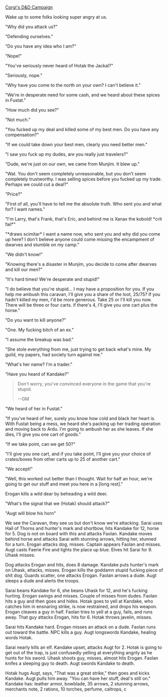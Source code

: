 ---
---

[Corgi's D&D Campaign](/games/corgi)

Wake up to some folks looking super angry at us.

"Why did you attack us?"

"Defending ourselves."

"Do you have any idea who I am?"

"Nope!"

"You've seriously never heard of Hotak the Jackal?"

"Seriously, nope."

"Why have you come to the north on your own? I can't believe it."

"We're in desperate need for some cash, and we heard about these spices in Fustat."

"How much did you see?"

"Not much."

"You fucked up my deal and killed some of my best men. Do you have any compensation?"

"If we could take down your best men, clearly you need better men."

"I saw you fuck up my dudes, are you really just travelers?"

"Dude, we're just on our own, we came from Munjim. It blew up."

"Wat. You don't seem completely unreasonable, but you don't seem completely trustworthy. I was selling spices before you fucked up my trade. Perhaps we could cut a deal?"

"Price?"

"First of all, you'll have to tell me the absolute truth. Who sent you and what for? I want names."

"I'm Larry, that's Frank, that's Eric, and behind me is Xanax the kobold! \*crit fail\*"

"\*draws scimitar\* I want a name now, who sent you and why did you come up here? I don't believe anyone could come missing the encampment of dwarves and stumble on my camp."

"We didn't know!"

"Knowing there's a disaster in Munjim, you decide to come after dwarves and kill our men?"

"It's hard times! We're desperate and stupid!"

"I do believe that you're stupid... I may have a proposition for you. If you help me ambush this caravan, I'll give you a share of the loot, 25/75? If you hadn't killed my men, I'd be more generous. Take 25 or I'll kill you now. There will be three or four carts. if there's 4, I'll give you one cart plus the horse."

"Do you want to kill anyone?"

"One. My fucking bitch of an ex."

"I assume the breakup was bad."

"She stole everything from me, just trying to get back what's mine. My guild, my papers, had society turn against me."

"What's her name? I'm a trader."

"Have you heard of Kandake?"

> Don't worry, you've convinced everyone in the game that you're stupid.
>
> --GM

"We heard of her in Fustat."

"If you've heard of her, surely you know how cold and black her heart is. With Fustat being a mess, we heard she's packing up her trading operation and moving back to Ardu. I'm going to ambush her as she leaves. If she dies, I'll give you one cart of goods."

"If we take point, can we get 50?"

"I'll give you one cart, and if you take point, I'll give you your choice of crates/boxes from other carts up to 25 of another cart."

"We accept!"

"Well, this worked out better than I thought. Wait for half an hour, we're going to get our stuff and meet you here in a [long rest]."

Erogan kills a wild dear by beheading a wild deer.

"What's the signal that we (Hotak) should attack?"

"Augt will blow his horn"

We see the Caravan, they see us but don't know we're attacking. Sarai uses Hail of Thorns and hunter's mark and shortbow, hits Kandake for 12, horse for 5. Dog is not on board with this and attacks Faolan. Kandake moves behind horse and attacks Sarai with stunning arrows, hitting her, stunned for a turn. Erogan attacks dog, misses. Captain appears Faolan and misses. Augt casts Faerie Fire and lights the place up blue. Elves hit Sarai for 9. Uhask misses.

Dog attacks Erogan and hits, does 8 damage. Kandake puts hunter's mark on Uhask, attacks, misses. Erogan kills the goddamn stupid fucking piece of shit dog. Guards scatter, one attacks Erogan. Faolan arrows a dude. Augt sleeps a dude and alerts the troops.

Sarai beans Kandake for 6, she beans Uhask for 12, and he's fucking hurting. Erogan swings and misses. Couple of misses from dudes. Faolan hits a guy and then goes and hides. Hotak goes to yell at Kandake, who catches him in ensnaring strike, is now restrained, and drops his weapon. Erogan cleaves a guy in half. Faolan tries to yell at a guy, fails, and runs away. That guy attacks Erogan, hits for 6. Hotak throws javelin, misses.

Sarai hits Kandake hard. Erogan misses an attack on a dude. Faolan runs out toward the battle. NPC kills a guy. Augt longswords Kandake, healing words Hotak.

Sarai nearly kills an elf. Kandake upset, attacks Augt for 2. Hotak is going to get out of the trap, is just confusedly yelling at everything angrily as he hunts for his sword. Uhask shoots guy, misses, almost hits Erogan. Faolan knifes a sleeping guy to death. Augt swords Kandake to death.

Hotak hugs Augt, says, "That was a great strike," then goes and kicks Kandake. Augt pulls him away. "You can have her stuff, deal's still on." Kandake has: leather armor, bowblade, 35 arrows, 2 stunning arrows, merchants note, 2 rations, 10 torches, perfume, caltrops, c
